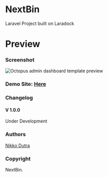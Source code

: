 # NextBin
Laravel Project built on Laradock

# Preview

### Screenshot

![Octopus admin dashboard template preview](http://ec2-3-134-105-187.us-east-2.compute.amazonaws.com/demo.png)


### Demo Site: [Here](http://ec2-3-134-105-187.us-east-2.compute.amazonaws.com/)

### Changelog
#### V 1.0.0
Under Development
### Authors
[Nikko Dutra](http://www.NikkoDutra.com)

### Copyright
NextBin.
